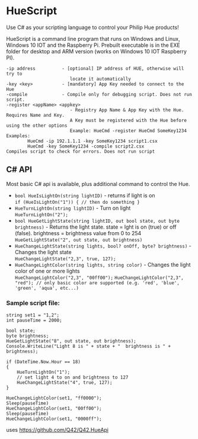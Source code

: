 # HueScript
Use C# as your scripting language to control your Philip Hue products!

HueScript is a command line program that runs on Windows and Linux, Windows 10 IOT and the Raspberry Pi. 
Prebuilt executable is in the EXE folder for desktop and ARM version (works on Windows 10 IOT Raspberry PI).

```
-ip address          - [optional] IP address of HUE, otherwise will try to
                        locate it automatically
-key <key>           - [mandatory] App Key needed to connect to the Hue
-compile             - Compile only for debugging script. Does not run script.
-register <appName> <appkey>
                        - Registry App Name & App Key with the Hue. Requires Name and Key.
                        A Key must be registered with the Hue before using the other options
                        Example: HueCmd -register HueCmd SomeKey1234
Examples:
        HueCmd -ip 192.1.1.1 -key SomeKey1234 script1.csx
        HueCmd -key SomeKey1234 -compile script2.csx            Compiles script to check for errors. Does not run script
```

## C# API
Most basic C# api is available, plus additional command to control the Hue.

 - `bool HueIsLightOn(string lightID)` - returns if light is on <br />
`if (HueIsLightOn("1")) { // then do something }`
 - `HueTurnLightOn(string lightID)` - Turn on light <br />
 `HueTurnLightOn("2");`
 - `bool HueGetLightState(string lightID, out bool state, out byte brightness)` - Returns the light state. state = lght is on (true) or off (false). brightness = brightness value from 0 to 254 <br />
`HueGetLightState("2", out state, out brightness)`
 - `HueChangeLightState(string lights, bool? onOff, byte? brightness)` - Changes the light state <br />
 `HueChangeLightState("2,3", true, 127);`
 - `HueChangeLightColor(string lights, string color)` - Changes the light color of one or more lights <br />
 `HueChangeLightColor("2,3", "00ff00");`
 `HueChangeLightColor("2,3", "red"); // only basic color are supported (e.g. 'red', 'blue', 'green', 'aqua', etc...)`


### Sample script file:

```
string set1 = "1,2";
int pauseTime = 2000;

bool state;
byte brightness;
HueGetLightState("8", out state, out brightness);
Console.WriteLine("Light 8 is " + state + "  brightness is " + brightness);

if (DateTime.Now.Hour == 18)
{
    HueTurnLightOn("1");
    // set light 4 to on and brightness to 127
    HueChangeLightState("4", true, 127);
}

HueChangeLightColor(set1, "ff0000");
Sleep(pauseTime)
HueChangeLightColor(set1, "00ff00");
Sleep(pauseTime)
HueChangeLightColor(set1, "0000ff");
```

uses https://github.com/Q42/Q42.HueApi
